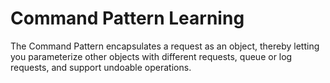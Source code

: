 # Command Pattern Learning
The Command Pattern encapsulates a request as an object, thereby letting you parameterize other objects with different requests,
queue or log requests, and support undoable operations.